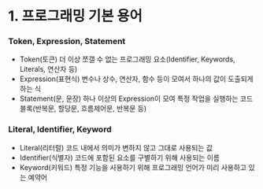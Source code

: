 # 1. 프로그래밍 기본 용어

### Token, Expression, Statement


  * Token(토큰) 더 이상 쪼갤 수 없는 프로그래밍 요소(Identifier, Keywords, Literals, 연산자 등)
  * Expression(표현식) 변수나 상수, 연산자, 함수 등이 모여서 하나의 값이 도출되게 하는 식
  * Statement(문, 문장) 하나 이상의 Expression이 모여 특정 작업을 실행하는 코드블록(반복문, 할당문, 흐름제어문, 반복문 등)
  
  
### Literal, Identifier, Keyword
* Literal(리터럴) 코드 내에서 의미가 변하지 않고 그대로 사용되는 값
* Identifier(식별자) 코드에 포함된 요소를 구별하기 위해 사용되는 이름
* Keyword(키워드) 특정 기능을 사용하기 위해 프로그래밍 언어가 미리 사용하고 있는 예약어

